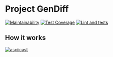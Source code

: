 # Project GenDiff
[![Maintainability](https://api.codeclimate.com/v1/badges/bb697e193ad65ef3e77f/maintainability)](https://codeclimate.com/github/AntonLettuce/backend-project-lvl2/maintainability)
[![Test Coverage](https://api.codeclimate.com/v1/badges/bb697e193ad65ef3e77f/test_coverage)](https://codeclimate.com/github/AntonLettuce/backend-project-lvl2/test_coverage)
[![Lint and tests](https://github.com/AntonLettuce/backend-project-lvl2/workflows/lint/badge.svg)](https://github.com//AntonLettuce/backend-project-lvl2/actions)
## How it works
[![asciicast](https://asciinema.org/a/303724.svg)](https://asciinema.org/a/303724)